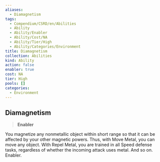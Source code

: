 ```yaml
---
aliases:
  - Diamagnetism
tags:
  - Compendium/CSRD/en/Abilities
  - Ability
  - Ability/Enabler
  - Ability/Cost/NA
  - Ability/Tier/High
  - Ability/Categories/Environment
title: Diamagnetism
collection: Abilities
kind: Ability
action: false
enabler: true
cost: NA
tier: High
pools: []
categories:
  - Environment
---
```

## Diamagnetism    
>**Enabler**  
    
You magnetize any nonmetallic object within short range so that it can be affected by your other magnetic powers. Thus, with Move Metal, you can move any object. With Repel Metal, you are trained in all Speed defense tasks, regardless of whether the incoming attack uses metal. And so on. Enabler.